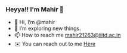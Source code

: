 ### **Heyya!! I'm Mahir** 👋




- 👋 Hi, I’m @mahir
- 👀 I’m exploring new things.
- 📫 How to reach me mahir21263@iiitd.ac.in
- ✉️ You can reach out to me [Here](https://www.instagram.com/mahir._3/)
<!---
mahir-yadav/mahir-yadav is a ✨ special ✨ repository because its `README.md` (this file) appears on your GitHub profile.
You can click the Preview link to take a look at your changes.
--->
